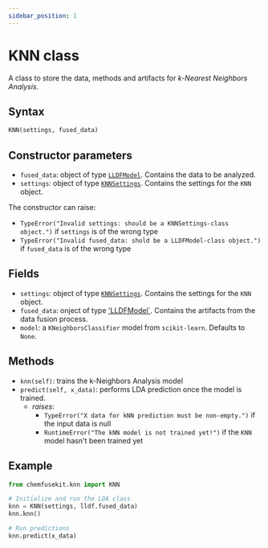 ```yaml
---
sidebar_position: 1
---
```


# KNN class

A class to store the data, methods and artifacts for _k-Nearest Neighbors Analysis_.

## Syntax

```python
KNN(settings, fused_data)
```

## Constructor parameters

- `fused_data`: object of type [`LLDFModel`](../lldf/lldfmodel.md). Contains the data to be analyzed.
- `settings`: object of type [`KNNSettings`](knnsettings.md). Contains the settings for
  the `KNN` object.

The constructor can raise:
- `TypeError("Invalid settings: should be a KNNSettings-class object.")` if `settings` is of the wrong type
- `TypeError("Invalid fused_data: shold be a LLDFModel-class object.")` if `fused_data` is of the wrong type

## Fields

- `settings`: object of type [`KNNSettings`](/tesi/docs/knn/knnsettings). Contains the settings for
  the `KNN` object. 
- `fused_data`: onject of type ['LLDFModel`](/tesi/docs/lldf/lldfmodel). Contains the
  artifacts from the data fusion process.
- `model`: a `KNeighborsClassifier` model from `scikit-learn`. Defaults to `None`.

## Methods

- `knn(self)`: trains the k-Neighbors Analysis model
- `predict(self, x_data)`: performs LDA prediction once the model is trained.
  - *raises*:
    - `TypeError("X data for kNN prediction must be non-empty.")` if the input data is null
    - `RuntimeError("The kNN model is not trained yet!")` if the `KNN` model hasn't been trained yet

## Example

```python
from chemfusekit.knn import KNN

# Initialize and run the LDA class
knn = KNN(settings, lldf.fused_data)
knn.knn()

# Run predictions
knn.predict(x_data)
```